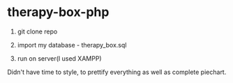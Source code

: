 # therapy-box-php

1. git clone repo

2. import my database - therapy_box.sql

3. run on server(I used XAMPP)

Didn't have time to style, to prettify everything as well as complete piechart.
